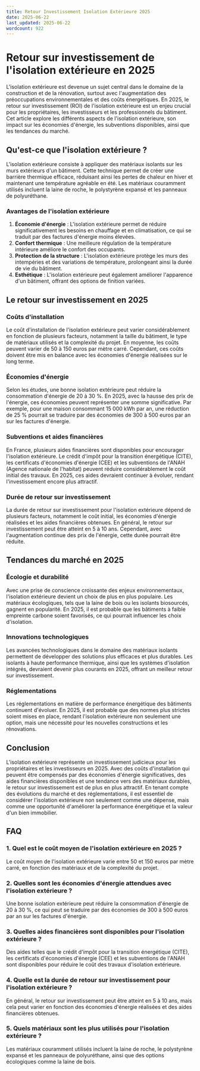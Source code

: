 ```yaml
---
title: Retour Investissement Isolation Extérieure 2025
date: 2025-06-22
last_updated: 2025-06-22
wordcount: 922
---
```


# Retour sur investissement de l'isolation extérieure en 2025

L'isolation extérieure est devenue un sujet central dans le domaine de la construction et de la rénovation, surtout avec l'augmentation des préoccupations environnementales et des coûts énergétiques. En 2025, le retour sur investissement (ROI) de l'isolation extérieure est un enjeu crucial pour les propriétaires, les investisseurs et les professionnels du bâtiment. Cet article explore les différents aspects de l'isolation extérieure, son impact sur les économies d'énergie, les subventions disponibles, ainsi que les tendances du marché.

## Qu'est-ce que l'isolation extérieure ?

L'isolation extérieure consiste à appliquer des matériaux isolants sur les murs extérieurs d'un bâtiment. Cette technique permet de créer une barrière thermique efficace, réduisant ainsi les pertes de chaleur en hiver et maintenant une température agréable en été. Les matériaux couramment utilisés incluent la laine de roche, le polystyrène expansé et les panneaux de polyuréthane.

### Avantages de l'isolation extérieure

1. **Économie d'énergie** : L'isolation extérieure permet de réduire significativement les besoins en chauffage et en climatisation, ce qui se traduit par des factures d'énergie moins élevées.
2. **Confort thermique** : Une meilleure régulation de la température intérieure améliore le confort des occupants.
3. **Protection de la structure** : L'isolation extérieure protège les murs des intempéries et des variations de température, prolongeant ainsi la durée de vie du bâtiment.
4. **Esthétique** : L'isolation extérieure peut également améliorer l'apparence d'un bâtiment, offrant des options de finition variées.

## Le retour sur investissement en 2025

### Coûts d'installation

Le coût d'installation de l'isolation extérieure peut varier considérablement en fonction de plusieurs facteurs, notamment la taille du bâtiment, le type de matériaux utilisés et la complexité du projet. En moyenne, les coûts peuvent varier de 50 à 150 euros par mètre carré. Cependant, ces coûts doivent être mis en balance avec les économies d'énergie réalisées sur le long terme.

### Économies d'énergie

Selon les études, une bonne isolation extérieure peut réduire la consommation d'énergie de 20 à 30 %. En 2025, avec la hausse des prix de l'énergie, ces économies peuvent représenter une somme significative. Par exemple, pour une maison consommant 15 000 kWh par an, une réduction de 25 % pourrait se traduire par des économies de 300 à 500 euros par an sur les factures d'énergie.

### Subventions et aides financières

En France, plusieurs aides financières sont disponibles pour encourager l'isolation extérieure. Le crédit d'impôt pour la transition énergétique (CITE), les certificats d'économies d'énergie (CEE) et les subventions de l'ANAH (Agence nationale de l'habitat) peuvent réduire considérablement le coût initial des travaux. En 2025, ces aides devraient continuer à évoluer, rendant l'investissement encore plus attractif.

### Durée de retour sur investissement

La durée de retour sur investissement pour l'isolation extérieure dépend de plusieurs facteurs, notamment le coût initial, les économies d'énergie réalisées et les aides financières obtenues. En général, le retour sur investissement peut être atteint en 5 à 10 ans. Cependant, avec l'augmentation continue des prix de l'énergie, cette durée pourrait être réduite.

## Tendances du marché en 2025

### Écologie et durabilité

Avec une prise de conscience croissante des enjeux environnementaux, l'isolation extérieure devient un choix de plus en plus populaire. Les matériaux écologiques, tels que la laine de bois ou les isolants biosourcés, gagnent en popularité. En 2025, il est probable que les bâtiments à faible empreinte carbone soient favorisés, ce qui pourrait influencer les choix d'isolation.

### Innovations technologiques

Les avancées technologiques dans le domaine des matériaux isolants permettent de développer des solutions plus efficaces et plus durables. Les isolants à haute performance thermique, ainsi que les systèmes d'isolation intégrés, devraient devenir plus courants en 2025, offrant un meilleur retour sur investissement.

### Réglementations

Les réglementations en matière de performance énergétique des bâtiments continuent d'évoluer. En 2025, il est probable que des normes plus strictes soient mises en place, rendant l'isolation extérieure non seulement une option, mais une nécessité pour les nouvelles constructions et les rénovations.

## Conclusion

L'isolation extérieure représente un investissement judicieux pour les propriétaires et les investisseurs en 2025. Avec des coûts d'installation qui peuvent être compensés par des économies d'énergie significatives, des aides financières disponibles et une tendance vers des matériaux durables, le retour sur investissement est de plus en plus attractif. En tenant compte des évolutions du marché et des réglementations, il est essentiel de considérer l'isolation extérieure non seulement comme une dépense, mais comme une opportunité d'améliorer la performance énergétique et la valeur d'un bien immobilier.

## FAQ

### 1. Quel est le coût moyen de l'isolation extérieure en 2025 ?

Le coût moyen de l'isolation extérieure varie entre 50 et 150 euros par mètre carré, en fonction des matériaux et de la complexité du projet.

### 2. Quelles sont les économies d'énergie attendues avec l'isolation extérieure ?

Une bonne isolation extérieure peut réduire la consommation d'énergie de 20 à 30 %, ce qui peut se traduire par des économies de 300 à 500 euros par an sur les factures d'énergie.

### 3. Quelles aides financières sont disponibles pour l'isolation extérieure ?

Des aides telles que le crédit d'impôt pour la transition énergétique (CITE), les certificats d'économies d'énergie (CEE) et les subventions de l'ANAH sont disponibles pour réduire le coût des travaux d'isolation extérieure.

### 4. Quelle est la durée de retour sur investissement pour l'isolation extérieure ?

En général, le retour sur investissement peut être atteint en 5 à 10 ans, mais cela peut varier en fonction des économies d'énergie réalisées et des aides financières obtenues.

### 5. Quels matériaux sont les plus utilisés pour l'isolation extérieure ?

Les matériaux couramment utilisés incluent la laine de roche, le polystyrène expansé et les panneaux de polyuréthane, ainsi que des options écologiques comme la laine de bois.